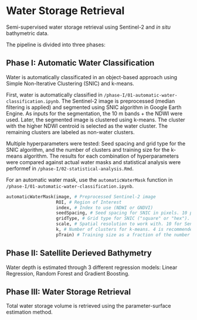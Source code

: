 # Water Storage Retrieval

Semi-supervised water storage retrieval using Sentinel-2 and *in situ* bathymetric data.

The pipeline is divided into three phases:

## Phase I: Automatic Water Classification

Water is automatically classificated in an object-based approach using Simple Non-Iterative Clustering (SNIC) and k-means.

First, water is automatically classified in `/phase-I/01-automatic-water-classification.ipynb`. The Sentinel-2 image is preprocessed (median filtering is applied) and segmented using SNIC algorithm in Google Earth Engine. As inputs for the segmentation, the 10 m bands + the NDWI were used. Later, the segmented image is clustered using k-means. The cluster with the higher NDWI centroid is selected as the water cluster. The remaining clusters are labeled as non-water clusters.

Multiple hyperparameters were tested: Seed spacing and grid type for the SNIC algorithm, and the number of clusters and training size for the k-means algorithm. The results for each combination of hyperparameters were compared against actual water masks and statistical analysis were performef in `/phase-I/02-statistical-analysis.Rmd`.

For an automatic water mask, use the `automaticWaterMask` function in `/phase-I/01-automatic-water-classification.ipynb`.

```python
automaticWaterMask(image, # Preprocessed Sentinel-2 image
                   ROI, # Region of Interest
                   index, # Index to use (NDWI or GNDVI)
                   seedSpacing, # Seed spacing for SNIC in pixels. 10 pixels is recommended
                   gridType, # Grid type for SNIC ("square" or "hex"). "square" is recommended.
                   scale, # Spatial resolution to work with. 10 for Sentinel-2.
                   k, # Number of clusters for k-means. 4 is recommended.
                   pTrain) # Training size as a fraction of the number of superpixels. 2 is recommended.
```

## Phase II: Satellite Derieved Bathymetry

Water depth is estimated through 3 different regression models: Linear Regression, Random Forest and Gradient Boosting.

## Phase III: Water Storage Retrieval

Total water storage volume is retrieved using the parameter-surface estimation method.
